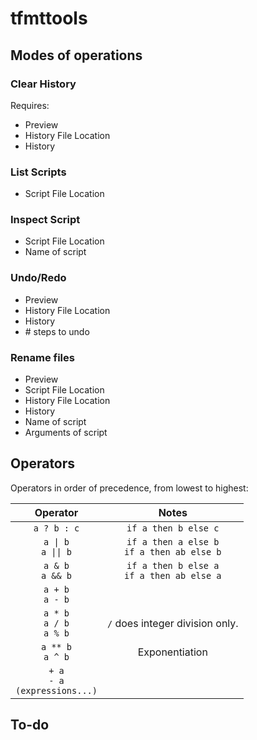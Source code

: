 # tfmttools

## Modes of operations

### Clear History

Requires:

- Preview
- History File Location
- History

### List Scripts

- Script File Location

### Inspect Script

- Script File Location
- Name of script

### Undo/Redo

- Preview
- History File Location
- History
- \# steps to undo

### Rename files

- Preview
- Script File Location
- History File Location
- History
- Name of script
- Arguments of script



## Operators

Operators in order of precedence, from lowest to highest:

| Operator                             | Notes                                         |
|:------------------------------------:|:---------------------------------------------:|
| `a ? b : c`                          | `if a then b else c`                          |
| `a \| b`<br>`a \|\| b`               | `if a then a else b`<br>`if a then ab else b` |
| `a & b`<br>`a && b`                  | `if a then b else a`<br>`if a then ab else a` |
| `a + b`<br>`a - b`                   |                                               |
| `a * b`<br>`a / b`<br>`a % b`        | `/` does integer division only.               |
| `a ** b`<br>`a ^ b`                  | Exponentiation                                |
| `+ a`<br>`- a`<br>`(expressions...)` |                                               |

## To-do
